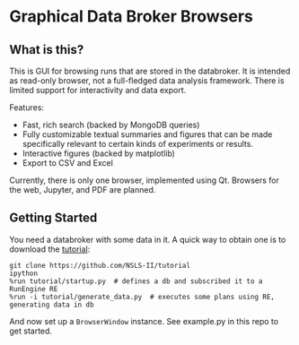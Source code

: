 # Graphical Data Broker Browsers

## What is this?

This is GUI for browsing runs that are stored in the databroker. It is intended
as read-only browser, not a full-fledged data analysis framework. There is
limited support for interactivity and data export.

Features:
* Fast, rich search (backed by MongoDB queries)
* Fully customizable textual summaries and figures that can be made specifically
  relevant to certain kinds of experiments or results.
* Interactive figures (backed by matplotlib)
* Export to CSV and Excel

Currently, there is only one browser, implemented using Qt. Browsers for the
web, Jupyter, and PDF are planned.

## Getting Started

You need a databroker with some data in it. A quick way to obtain one is to
download the [tutorial](https://github.com/NSLS-II/tutorial):

```
git clone https://github.com/NSLS-II/tutorial
ipython
%run tutorial/startup.py  # defines a db and subscribed it to a RunEngine RE
%run -i tutorial/generate_data.py  # executes some plans using RE, generating data in db
```

And now set up a ``BrowserWindow`` instance. See example.py in this repo to get
started.
